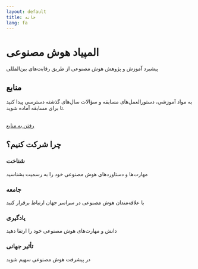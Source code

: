```yaml
---
layout: default
title: خانه
lang: fa
---
```


<div class="hero">
    <h1>المپیاد هوش مصنوعی</h1>
    <p>پیشبرد آموزش و پژوهش هوش مصنوعی از طریق رقابت‌های بین‌المللی</p>
</div>

<div class="cards">
    <div class="card">
        <h2>منابع</h2>
        <p>به مواد آموزشی، دستورالعمل‌های مسابقه و سؤالات سال‌های گذشته دسترسی پیدا کنید تا برای مسابقه آماده شوید.</p>
        <a href="/fa/resources" class="lang-btn" style="margin-top:1rem;display:inline-block;">رفتن به منابع</a>
    </div>
</div>

<div class="features">
    <h2>چرا شرکت کنیم؟</h2>
    <div class="feature-grid">
        <div class="feature">
            <i class="fas fa-trophy"></i>
            <h3>شناخت</h3>
            <p>مهارت‌ها و دستاوردهای هوش مصنوعی خود را به رسمیت بشناسید</p>
        </div>
        <div class="feature">
            <i class="fas fa-users"></i>
            <h3>جامعه</h3>
            <p>با علاقه‌مندان هوش مصنوعی در سراسر جهان ارتباط برقرار کنید</p>
        </div>
        <div class="feature">
            <i class="fas fa-book"></i>
            <h3>یادگیری</h3>
            <p>دانش و مهارت‌های هوش مصنوعی خود را ارتقا دهید</p>
        </div>
        <div class="feature">
            <i class="fas fa-globe"></i>
            <h3>تأثیر جهانی</h3>
            <p>در پیشرفت هوش مصنوعی سهیم شوید</p>
        </div>
    </div>
</div> 